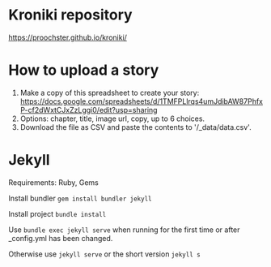 # Kroniki repository

https://proochster.github.io/kroniki/

# How to upload a story
1. Make a copy of this spreadsheet to create your story: https://docs.google.com/spreadsheets/d/1TMFPLlrqs4umJdibAW87PhfxP-cf2dWxtCJxZzLggi0/edit?usp=sharing
2. Options: chapter, title, image url, copy, up to 6 choices.
3. Download the file as CSV and paste the contents to '/_data/data.csv'.



# Jekyll

Requirements: Ruby, Gems

Install bundler `gem install bundler jekyll`

Install project `bundle install`

Use `bundle exec jekyll serve` when running for the first time or after _config.yml has been changed.

Otherwise use `jekyll serve` or the short version `jekyll s`
